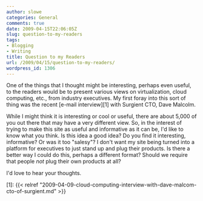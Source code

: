 ```yaml
---
author: slowe
categories: General
comments: true
date: 2009-04-15T22:06:05Z
slug: question-to-my-readers
tags:
- Blogging
- Writing
title: Question to my Readers
url: /2009/04/15/question-to-my-readers/
wordpress_id: 1306
---
```


One of the things that I thought might be interesting, perhaps even useful, to the readers would be to present various views on virtualization, cloud computing, etc., from industry executives. My first foray into this sort of thing was the recent [e-mail interview][1] with Surgient CTO, Dave Malcolm.

While I might think it is interesting or cool or useful, there are about 5,000 of you out there that may have a very different view. So, in the interest of trying to make this site as useful and informative as it can be, I'd like to know what you think. Is this idea a good idea? Do you find it interesting, informative? Or was it too "salesy"? I don't want my site being turned into a platform for executives to just stand up and plug their products. Is there a better way I could do this, perhaps a different format? Should we require that people _not_ plug their own products at all?

I'd love to hear your thoughts.

[1]: {{< relref "2009-04-09-cloud-computing-interview-with-dave-malcom-cto-of-surgient.md" >}}
